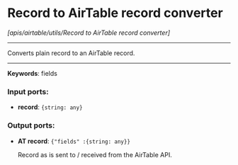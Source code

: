 # Record to AirTable record converter

_[apis/airtable/utils/Record to AirTable record converter]_

---

Converts plain record to an AirTable record.  

---

__Keywords__: fields

### Input ports:

* __record__: ` {string: any} `

### Output ports:

* __AT record__: ` {"fields" :{string: any}} `

    Record as is sent to / received from the AirTable API.

